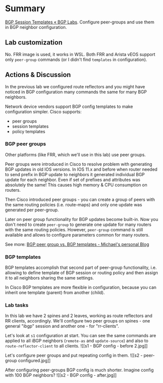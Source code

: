 # Summary
[BGP Session Templates « BGP Labs](https://bgplabs.net/session/6-templates/). 
Configure peer-groups and use them in BGP neighbor configuration.
## Lab customization
No. FRR image is used, it works in WSL. Both FRR and Arista vEOS support only `peer-group` commands (or I didn't find `templates` in configuration).
## Actions & Discussion
In the previous lab we configured route reflectors and you might have noticed in BGP configuration many commands the same for many BGP neighbors.

Network device vendors support BGP config templates to make configuration simpler.
Cisco supports:
- peer groups
- session templates
- policy templates
### BGP peer groups
Other platforms (like FRR, which we'll use in this lab) use peer groups.

Peer groups were introduced in Cisco to resolve problem with generating BGP updates in old IOS versions. In IOS 11.x and before when router needed to send prefix in BGP update to neighbors it generated individual BGP update for each neighbor. Even if set of prefixes and attributes was absolutely the same! This causes high memory & CPU consumption on routers. 

Then Cisco introduced peer groups - you can create a group of peers with the same routing policies (i.e. route-maps) and only one update was generated per peer-group.

Later on peer group functionality for BGP updates become built-in. Now you don't need to create `peer-group` to generate one update for many routers with the same routing policies. However, `peer-group` command is still available and allows to configure parameters common for many routers.

See more: [BGP peer group vs. BGP templates - Michael's personal Blog](https://www.mvankleij.nl/post/bgp-peer-groups-vs-templates/) 

### BGP templates
BGP templates accomplish that second part of peer-group functionality, i.e. allowing to define template of BGP session or routing policy and then assign it to all neighbors sharing the same settings.

In Cisco BGP templates are more flexible in configuration, because you can inherit one template (parent) from another (child).
### Lab tasks
In this lab we have 2 spines and 2 leaves, working as route reflectors and RR clients, accordingly.
We'll configure two peer groups on spines - one general "ibgp" session and another one - for "rr-clients".

Let's look at `s1` configuration at start. You can see the same commands are applied to all iBGP neighbors (`remote-as` and `update-source`) and also to `route-reflector-client` to all clients.
![[s1 - BGP config - before 2.jpg]]

Let's configure peer groups and put repeating config in them.
![[s2 - peer-group configured.jpg]]

After configuring peer-groups BGP config is much shorter. Imagine config with 100 BGP neighbors?
![[s2 - BGP config - after.jpg]]

